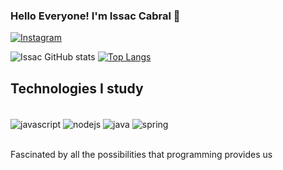 
### Hello Everyone! I'm Issac Cabral 👋

[![Instagram](https://img.shields.io/badge/Instagram-E4405F?style=for-the-badge&logo=instagram&logoColor=white)](http://instagram.com/issac.cabral/)

![Issac GitHub stats](https://github-readme-stats.vercel.app/api?username=issaccabral&show_icons=true&theme=radical)
[![Top Langs](https://github-readme-stats.vercel.app/api/top-langs/?username=issaccabral)](https://github.com/anuraghazra/github-readme-stats)

## Technologies I study

<div style="display: inline_block"><br/>
    <img align="center" alt="javascript" src="https://img.shields.io/badge/JavaScript-F7DF1E?style=for-the-badge&logo=javascript&logoColor=black" />
    <img align="center" alt="nodejs" src="https://img.shields.io/badge/Node.js-43853D?style=for-the-badge&logo=node.js&logoColor=white" />
    <img align="center" alt="java" src="https://img.shields.io/badge/Java-ED8B00?style=for-the-badge&logo=java&logoColor=white" />
    <img align="center" alt="spring" src="https://img.shields.io/badge/Spring-6DB33F?style=for-the-badge&logo=spring&logoColor=white" />
</div><br>


Fascinated by all the possibilities that programming provides us
